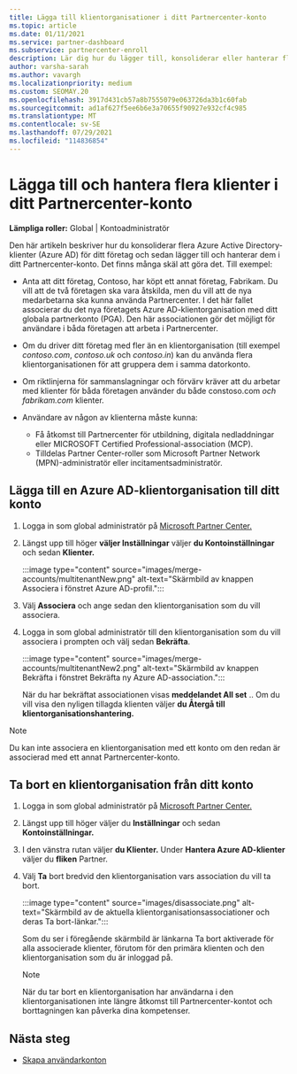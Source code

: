 ```yaml
---
title: Lägga till klientorganisationer i ditt Partnercenter-konto
ms.topic: article
ms.date: 01/11/2021
ms.service: partner-dashboard
ms.subservice: partnercenter-enroll
description: Lär dig hur du lägger till, konsoliderar eller hanterar flera Azure AD-klienter i ditt Partnercenter-konto och lär dig varför du kanske vill göra det.
author: varsha-sarah
ms.author: vavargh
ms.localizationpriority: medium
ms.custom: SEOMAY.20
ms.openlocfilehash: 3917d431cb57a8b7555079e063726da3b1c60fab
ms.sourcegitcommit: ad1af627f5ee6b6e3a70655f90927e932cf4c985
ms.translationtype: MT
ms.contentlocale: sv-SE
ms.lasthandoff: 07/29/2021
ms.locfileid: "114836854"
---
```

# <a name="add-and-manage-multiple-tenants-in-your-partner-center-account"></a>Lägga till och hantera flera klienter i ditt Partnercenter-konto


**Lämpliga roller:** Global | Kontoadministratör

Den här artikeln beskriver hur du konsoliderar flera Azure Active Directory-klienter (Azure AD) för ditt företag och sedan lägger till och hanterar dem i ditt Partnercenter-konto. Det finns många skäl att göra det. Till exempel:

- Anta att ditt företag, Contoso, har köpt ett annat företag, Fabrikam. Du vill att de två företagen ska vara åtskilda, men du vill att de nya medarbetarna ska kunna använda Partnercenter. I det här fallet associerar du det nya företagets Azure AD-klientorganisation med ditt globala partnerkonto (PGA). Den här associationen gör det möjligt för användare i båda företagen att arbeta i Partnercenter.

- Om du driver ditt företag med fler än en klientorganisation (till exempel *contoso.com*, *contoso.uk* och *contoso.in*) kan du använda flera klientorganisationen för att gruppera dem i samma datorkonto.

- Om riktlinjerna för sammanslagningar och förvärv kräver att du arbetar med klienter för båda företagen använder du både constoso.com *och* *fabrikam.com* klienter.

- Användare av någon av klienterna måste kunna:
    * Få åtkomst till Partnercenter för utbildning, digitala nedladdningar eller MICROSOFT Certified Professional-association (MCP).
    * Tilldelas Partner Center-roller som Microsoft Partner Network (MPN)-administratör eller incitamentsadministratör.

## <a name="add-an-azure-ad-tenant-to-your-account"></a>Lägga till en Azure AD-klientorganisation till ditt konto

1. Logga in som global administratör på [Microsoft Partner Center.](https://partner.microsoft.com/dashboard)

1. Längst upp till höger **väljer Inställningar** väljer **du Kontoinställningar** och sedan **Klienter.**
 
   :::image type="content" source="images/merge-accounts/multitenantNew.png" alt-text="Skärmbild av knappen Associera i fönstret Azure AD-profil."::: 

1. Välj **Associera** och ange sedan den klientorganisation som du vill associera.

1. Logga in som global administratör till den klientorganisation som du vill associera i prompten och välj sedan **Bekräfta**. 

   :::image type="content" source="images/merge-accounts/multitenantNew2.png" alt-text="Skärmbild av knappen Bekräfta i fönstret Bekräfta ny Azure AD-association."::: 

   När du har bekräftat associationen visas **meddelandet All set** .. Om du vill visa den nyligen tillagda klienten väljer **du Återgå till klientorganisationshantering.** 
 
>[!NOTE]
>Du kan inte associera en klientorganisation med ett konto om den redan är associerad med ett annat Partnercenter-konto.


## <a name="remove-a-tenant-from-your-account"></a>Ta bort en klientorganisation från ditt konto
 
1. Logga in som global administratör på [Microsoft Partner Center.](https://partner.microsoft.com/dashboard)

1. Längst upp till höger väljer du **Inställningar** och sedan **Kontoinställningar.**

1. I den vänstra rutan väljer **du Klienter.** Under **Hantera Azure AD-klienter** väljer du **fliken** Partner.
 
1. Välj **Ta** bort bredvid den klientorganisation vars association du vill ta bort.

   :::image type="content" source="images/disassociate.png" alt-text="Skärmbild av de aktuella klientorganisationsassociationer och deras Ta bort-länkar.":::

   Som du ser i föregående  skärmbild är länkarna Ta bort aktiverade för alla associerade klienter, förutom för den primära klienten och den klientorganisation som du är inloggad på. 

   > [!NOTE]   
   > När du tar bort en klientorganisation har användarna i den klientorganisationen inte längre åtkomst till Partnercenter-kontot och borttagningen kan påverka dina kompetenser. 

## <a name="next-steps"></a>Nästa steg

- [Skapa användarkonton](create-user-accounts-and-set-permissions.md)







